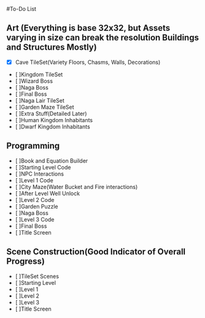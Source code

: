 #To-Do List

## Art (Everything is base 32x32, but Assets varying in size can break the resolution  Buildings and Structures Mostly)
- [x] Cave TileSet(Variety Floors, Chasms, Walls, Decorations) 
- [ ]Kingdom TileSet
- [ ]Wizard Boss
- [ ]Naga Boss
- [ ]Final Boss
- [ ]Naga Lair TileSet
- [ ]Garden Maze TileSet
- [ ]Extra Stuff(Detailed Later)
- [ ]Human Kingdom Inhabitants
- [ ]Dwarf Kingdom Inhabitants

## Programming
- [ ]Book and Equation Builder
- [ ]Starting Level Code
- [ ]NPC Interactions
- [ ]Level 1 Code
- [ ]City Maze(Water Bucket and Fire interactions)
- [ ]After Level Well Unlock
- [ ]Level 2 Code
- [ ]Garden Puzzle
- [ ]Naga Boss
- [ ]Level 3 Code
- [ ]Final Boss
- [ ]Title Screen

## Scene Construction(Good Indicator of Overall Progress)
- [ ]TileSet Scenes
- [ ]Starting Level
- [ ]Level 1 
- [ ]Level 2
- [ ]Level 3
- [ ]Title Screen
